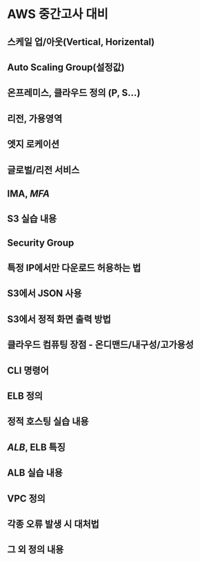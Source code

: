 # AWS 중간고사 대비
## 스케일 업/아웃(Vertical, Horizental)

## Auto Scaling Group(설정값)

## 온프레미스, 클라우드 정의 (P, S...)

## 리전, 가용영역

## 엣지 로케이션

## 글로벌/리전 서비스

## IMA, *MFA*

## S3 실습 내용

## Security Group

## 특정 IP에서만 다운로드 허용하는 법

## S3에서 JSON 사용

## S3에서 정적 화면 출력 방법

## 클라우드 컴퓨팅 장점 - 온디맨드/내구성/고가용성

## CLI 명령어

## ELB 정의

## 정적 호스팅 실습 내용

## *ALB*, ELB 특징

## ALB 실습 내용

## VPC 정의

## 각종 오류 발생 시 대처법

## 그 외 정의 내용

